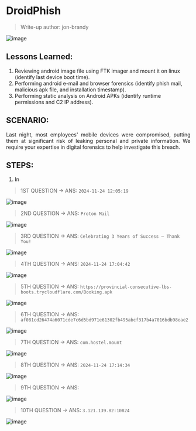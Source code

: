 # DroidPhish
> Write-up author: jon-brandy

![image](https://github.com/user-attachments/assets/5eb8bcfc-b9c1-4097-9e15-b1b84611c115)


## Lessons Learned:
1. Reviewing android image file using FTK imager and mount it on linux (identify last device boot time).
2. Performing android e-mail and browser forensics (identify phish mail, malicious apk file, and installation timestamp).
3. Performing static analysis on Android APKs (identify runtime permissions and C2 IP address).

## SCENARIO:

<p align="justify">Last night, most employees' mobile devices were compromised, putting them at significant risk of leaking personal and private information. We require your expertise in digital forensics to help investigate this breach.</p>

## STEPS:
1. In

> 1ST QUESTION -> ANS: `2024-11-24 12:05:19`

![image](https://github.com/user-attachments/assets/930df378-b105-433f-9196-94e52575d92a)


> 2ND QUESTION -> ANS: `Proton Mail`

![image](https://github.com/user-attachments/assets/e97d6772-71de-4578-b480-3e25fdccc0e2)


> 3RD QUESTION -> ANS: `Celebrating 3 Years of Success – Thank You!`

![image](https://github.com/user-attachments/assets/30bc8212-dc83-47fb-a503-49ff63e783c6)


> 4TH QUESTION -> ANS: `2024-11-24 17:04:42` 

![image](https://github.com/user-attachments/assets/e8613de0-e392-4e0e-93f1-83572ea3c802)


> 5TH QUESTION -> ANS: `https://provincial-consecutive-lbs-boots.trycloudflare.com/Booking.apk`

![image](https://github.com/user-attachments/assets/b35758b4-6202-4768-87a0-1ee83010a2b0)


> 6TH QUESTION -> ANS: `af081cd26474a6071cde7c6d5bd971e61302fb495abcf317b4a7016bdb98eae2`

![image](https://github.com/user-attachments/assets/178b1359-5927-486f-9fa3-d1fca19b6c59)


> 7TH QUESTION -> ANS: `com.hostel.mount`

![image](https://github.com/user-attachments/assets/f065d9e4-e43f-41ea-8f7b-20944ae09ce3)


> 8TH QUESTION -> ANS: `2024-11-24 17:14:34`

![image](https://github.com/user-attachments/assets/26bb6b4e-b304-4ca2-88f2-ec492cb4a3ee)


> 9TH QUESTION -> ANS:

![image](https://github.com/user-attachments/assets/29a8011e-49ce-4488-93e2-74a3f69cce82)


> 10TH QUESTION -> ANS: `3.121.139.82:10824`

![image](https://github.com/user-attachments/assets/72b79ea6-3904-44a8-99c2-8d8b74c0509e)

